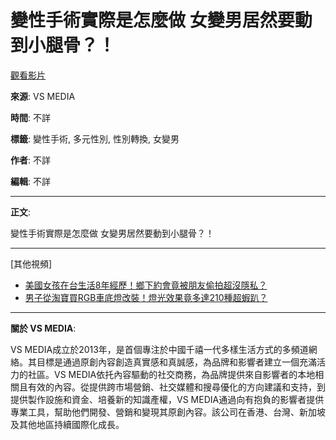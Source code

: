 # 變性手術實際是怎麼做 女變男居然要動到小腿骨？！

[觀看影片](https://www.youtube.com/watch?v=xejr3h-EbcQ)

**來源**: VS MEDIA

**時間**: 不詳

**標籤**: 變性手術, 多元性別, 性別轉換, 女變男

**作者**: 不詳

**編輯**: 不詳

---

**正文**: 

變性手術實際是怎麼做 女變男居然要動到小腿骨？！

---

[其他視頻]    
- [美國女孩在台生活8年經歷！鄉下約會竟被朋友偷拍超沒隱私？](https://www.youtube.com/watch?v=bLPHLZz0P28)    
- [男子從淘寶買RGB車底燈改裝！燈光效果竟多達210種超蝦趴？](https://www.youtube.com/watch?v=eOShvsSrzUw)    

---

**關於 VS MEDIA**: 

VS MEDIA成立於2013年，是首個專注於中國千禧一代多樣生活方式的多頻道網絡。其目標是通過原創內容創造真實感和真誠感，為品牌和影響者建立一個充滿活力的社區。VS MEDIA依托內容驅動的社交商務，為品牌提供來自影響者的本地相關且有效的內容。從提供跨市場營銷、社交媒體和搜尋優化的方向建議和支持，到提供製作設施和資金、培養新的知識產權，VS MEDIA通過向有抱負的影響者提供專業工具，幫助他們開發、營銷和變現其原創內容。該公司在香港、台灣、新加坡及其他地區持續國際化成長。